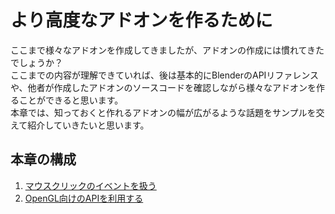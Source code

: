 <div id="ch_title_img_3"></div>

<div id="ch_title_text"></div>

# より高度なアドオンを作るために

<div id="ch_body"></div>

ここまで様々なアドオンを作成してきましたが、アドオンの作成には慣れてきたでしょうか？  
ここまでの内容が理解できていれば、後は基本的にBlenderのAPIリファレンスや、他者が作成したアドオンのソースコードを確認しながら様々なアドオンを作ることができると思います。  
本章では、知っておくと作れるアドオンの幅が広がるような話題をサンプルを交えて紹介していきたいと思います。

<div id="space_chapter_3"></div>

<div id="ch_toc_title"></div>

## 本章の構成

<div id="ch_toc"></div>

1. [マウスクリックのイベントを扱う](01_Handle_Mouse_Click_Event.md)
2. [OpenGL向けのAPIを利用する](02_Use_API_for_OpenGL.md)
